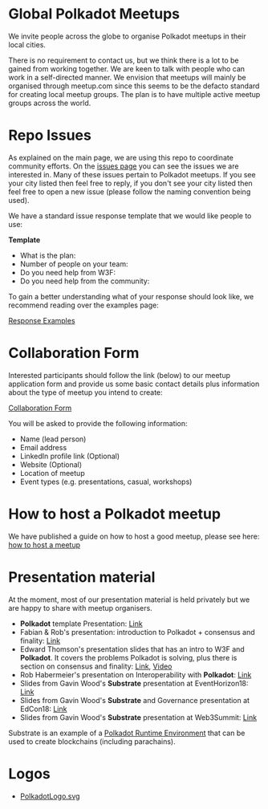 # Global Polkadot Meetups
We invite people across the globe to organise Polkadot meetups in their local cities.

There is no requirement to contact us, but we think there is a lot to be gained from working together. We are keen to talk with people who can work in a self-directed manner. We envision that meetups will mainly be organised through meetup.com since this seems to be the defacto standard for creating local meetup groups. The plan is to have multiple active meetup groups across the world.

# Repo Issues
As explained on the main page, we are using this repo to coordinate community efforts. On the [issues page](https://github.com/w3f/Web3-collaboration/issues) you can see the issues we are interested in. Many of these issues pertain to Polkadot meetups. If you see your city listed then feel free to reply, if you don't see your city listed then feel free to open a new issue (please follow the naming convention being used).

We have a standard issue response template that we would like people to use:

**Template**

* What is the plan:
* Number of people on your team:
* Do you need help from W3F:
* Do you need help from the community:

To gain a better understanding what of your response should look like, we recommend reading over the examples page:

[Response Examples](https://github.com/w3f/Web3-collaboration/blob/master/response-examples.md)

# Collaboration Form
Interested participants should follow the link (below) to our meetup application form and provide us some basic contact details plus information about the type of meetup you intend to create:

[Collaboration Form](https://docs.google.com/forms/d/e/1FAIpQLSe-hbgzMHkwYLCy9-0NLmnpIJdD-nwq_vqNwba9JiiKFmZmZg/viewform)

You will be asked to provide the following information:
* Name (lead person)
* Email address
* LinkedIn profile link (Optional)
* Website (Optional)
* Location of meetup
* Event types (e.g. presentations, casual, workshops)

# How to host a Polkadot meetup
We have published a guide on how to host a good meetup, please see here: [how to host a meetup](https://github.com/w3f/Web3-collaboration/blob/master/howtohostameeup.md)

# Presentation material
At the moment, most of our presentation material is held privately but we are happy to share with meetup organisers.

* **Polkadot** template Presentation: [Link](https://docs.google.com/presentation/d/1cV_qalyxvnBkiSTamRB4D8VTekgMS84aNBby0hmRXU4/edit?usp=sharing)
* Fabian & Rob's presentation: introduction to Polkadot + consensus and finality: [Link](https://docs.google.com/presentation/d/1I0Q6jOhz-oj8yJ4-f0a1HlV1G8gVMTFjy-Ipk_Bn4h0/edit?usp=sharing)
* Edward Thomson's presentation slides that has an intro to W3F and **Polkadot**. It covers the problems Polkadot is solving, plus there is section on consensus and finality: [Link](https://docs.google.com/presentation/d/1DjusMwuHi4ubqcwbBGlidPqff7kNpMaFqGSnenrpyxI/edit?usp=sharing), [Video](https://www.video.ethz.ch/events/2018/web3.html)
* Rob Habermeier's presentation on Interoperability with **Polkadot**: [Link](https://docs.google.com/presentation/d/1wQf_4ipFRGHLxqsQjCmWWKKH-Qspn1dAA6a7P9Tk3A4/edit?usp=sharing)
* Slides from Gavin Wood's **Substrate** presentation at EventHorizon18: [Link](https://slides.com/paritytech/paritysubstrate)
* Slides from Gavin Wood's **Substrate** and Governance presentation at EdCon18: [Link](https://slides.com/paritytech/polkadot-governance)
* Slides from Gavin Wood's **Substrate** presentation at Web3Summit: [Link](https://docs.google.com/presentation/d/15gQ4-8lP3ivGnCigW_K8QiygsW2YNPETOwe2SaTllZY/edit?usp=sharing)

Substrate is an example of a [Polkadot Runtime Environment](https://github.com/w3f/Web3-wiki/wiki/Polkadot-Runtime-Environment) that can be used to create blockchains (including parachains).

# Logos
* [PolkadotLogo.svg](https://polkadot.network/static/media/logo.096371c0.svg)

